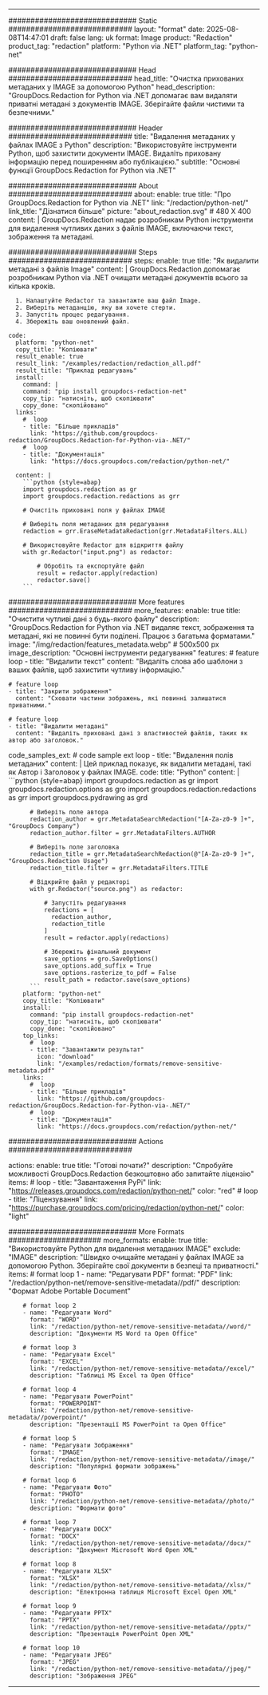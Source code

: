 
---
############################# Static ############################
layout: "format"
date:  2025-08-08T14:47:01
draft: false
lang: uk
format: Image
product: "Redaction"
product_tag: "redaction"
platform: "Python via .NET"
platform_tag: "python-net"

############################# Head ############################
head_title: "Очистка прихованих метаданих у IMAGE за допомогою Python"
head_description: "GroupDocs.Redaction for Python via .NET допомагає вам видаляти приватні метадані з документів IMAGE. Зберігайте файли чистими та безпечними."

############################# Header ############################
title: "Видалення метаданих у файлах IMAGE з Python" 
description: "Використовуйте інструменти Python, щоб захистити документи IMAGE. Видаліть приховану інформацію перед поширенням або публікацією."
subtitle: "Основні функції GroupDocs.Redaction for Python via .NET" 

############################# About ############################
about:
    enable: true
    title: "Про GroupDocs.Redaction for Python via .NET"
    link: "/redaction/python-net/"
    link_title: "Дізнатися більше"
    picture: "about_redaction.svg" # 480 X 400
    content: |
       GroupDocs.Redaction надає розробникам Python інструменти для видалення чутливих даних з файлів IMAGE, включаючи текст, зображення та метадані.

############################# Steps ############################
steps:
    enable: true
    title: "Як видалити метадані з файлів Image"
    content: |
      GroupDocs.Redaction допомагає розробникам Python via .NET очищати метадані документів всього за кілька кроків.
      
      1. Налаштуйте Redactor та завантажте ваш файл Image.
      2. Виберіть метаданцію, яку ви хочете стерти.
      3. Запустіть процес редагування.
      4. Збережіть ваш оновлений файл.
   
    code:
      platform: "python-net"
      copy_title: "Копіювати"
      result_enable: true
      result_link: "/examples/redaction/redaction_all.pdf"
      result_title: "Приклад редагувань"
      install:
        command: |
        command: "pip install groupdocs-redaction-net"
        copy_tip: "натисніть, щоб скопіювати"
        copy_done: "скопійовано"
      links:
        #  loop
        - title: "Більше прикладів"
          link: "https://github.com/groupdocs-redaction/GroupDocs.Redaction-for-Python-via-.NET/"
        #  loop
        - title: "Документація"
          link: "https://docs.groupdocs.com/redaction/python-net/"
          
      content: |
        ```python {style=abap}
        import groupdocs.redaction as gr
        import groupdocs.redaction.redactions as grr

        # Очистіть приховані поля у файлах IMAGE

        # Виберіть поля метаданих для редагування
        redaction = grr.EraseMetadataRedaction(grr.MetadataFilters.ALL)

        # Використовуйте Redactor для відкриття файлу
        with gr.Redactor("input.png") as redactor:

            # Обробіть та експортуйте файл
            result = redactor.apply(redaction)
            redactor.save()
        ```            


############################# More features ############################
more_features:
  enable: true
  title: "Очистити чутливі дані з будь-якого файлу"
  description: "GroupDocs.Redaction for Python via .NET видаляє текст, зображення та метадані, які не повинні бути поділені. Працює з багатьма форматами."
  image: "/img/redaction/features_metadata.webp" # 500x500 px
  image_description: "Основні інструменти редагування"
  features:
    # feature loop
    - title: "Видалити текст"
      content: "Видаліть слова або шаблони з ваших файлів, щоб захистити чутливу інформацію."

    # feature loop
    - title: "Закрити зображення"
      content: "Сховати частини зображень, які повинні залишатися приватними."

    # feature loop
    - title: "Видалити метадані"
      content: "Видаліть приховані дані з властивостей файлів, таких як автор або заголовок."
      
  code_samples_ext:
    # code sample ext loop
    - title: "Видалення полів метаданих"
      content: |
        Цей приклад показує, як видалити метадані, такі як Автор і Заголовок у файлах IMAGE.
      code:
        title: "Python"
        content: |
          ```python {style=abap}
          import groupdocs.redaction as gr
          import groupdocs.redaction.options as gro
          import groupdocs.redaction.redactions as grr
          import groupdocs.pydrawing as grd

          # Виберіть поле автора
          redaction_author = grr.MetadataSearchRedaction("[A-Za-z0-9 ]+", "GroupDocs Company")
          redaction_author.filter = grr.MetadataFilters.AUTHOR

          # Виберіть поле заголовка
          redaction_title = grr.MetadataSearchRedaction(@"[A-Za-z0-9 ]+", "GroupDocs.Redaction Usage")
          redaction_title.filter = grr.MetadataFilters.TITLE

          # Відкрийте файл у редакторі
          with gr.Redactor("source.png") as redactor:

              # Запустіть редагування
              redactions = [
                redaction_author,
                redaction_title
              ]
              result = redactor.apply(redactions)

              # Збережіть фінальний документ
              save_options = gro.SaveOptions()
              save_options.add_suffix = True
              save_options.rasterize_to_pdf = False
              result_path = redactor.save(save_options)
          ```
        platform: "python-net"
        copy_title: "Копіювати"
        install:
          command: "pip install groupdocs-redaction-net"
          copy_tip: "натисніть, щоб скопіювати"
          copy_done: "скопійовано"
        top_links:
          #  loop
          - title: "Завантажити результат"
            icon: "download"
            link: "/examples/redaction/formats/remove-sensitive-metadata.pdf"
        links:
          #  loop
          - title: "Більше прикладів"
            link: "https://github.com/groupdocs-redaction/GroupDocs.Redaction-for-Python-via-.NET/"
          #  loop
          - title: "Документація"
            link: "https://docs.groupdocs.com/redaction/python-net/"


############################# Actions ############################

actions:
  enable: true
  title: "Готові почати?"
  description: "Спробуйте можливості GroupDocs.Redaction безкоштовно або запитайте ліцензію"
  items:
    #  loop
    - title: "Завантаження PyPi"
      link: "https://releases.groupdocs.com/redaction/python-net/"
      color: "red"
        #  loop
    - title: "Ліцензування"
      link: "https://purchase.groupdocs.com/pricing/redaction/python-net/"
      color: "light"


############################# More Formats #####################
more_formats:
    enable: true
    title: "Використовуйте Python для видалення метаданих IMAGE"
    exclude: "IMAGE"
    description: "Швидко очищайте метадані у файлах IMAGE за допомогою Python. Зберігайте свої документи в безпеці та приватності."
    items: 
        # format loop 1
        - name: "Редагувати PDF"
          format: "PDF"
          link: "/redaction/python-net/remove-sensitive-metadata//pdf/"
          description: "Формат Adobe Portable Document"

        # format loop 2
        - name: "Редагувати Word"
          format: "WORD"
          link: "/redaction/python-net/remove-sensitive-metadata//word/"
          description: "Документи MS Word та Open Office"
          
        # format loop 3
        - name: "Редагувати Excel"
          format: "EXCEL"
          link: "/redaction/python-net/remove-sensitive-metadata//excel/"
          description: "Таблиці MS Excel та Open Office"

        # format loop 4
        - name: "Редагувати PowerPoint"
          format: "POWERPOINT"
          link: "/redaction/python-net/remove-sensitive-metadata//powerpoint/"
          description: "Презентації MS PowerPoint та Open Office"

        # format loop 5
        - name: "Редагувати Зображення"
          format: "IMAGE"
          link: "/redaction/python-net/remove-sensitive-metadata//image/"
          description: "Популярні формати зображень"

        # format loop 6
        - name: "Редагувати Фото"
          format: "PHOTO"
          link: "/redaction/python-net/remove-sensitive-metadata//photo/"
          description: "Формати фото"

        # format loop 7
        - name: "Редагувати DOCX"
          format: "DOCX"
          link: "/redaction/python-net/remove-sensitive-metadata//docx/"
          description: "Документ Microsoft Word Open XML"
          
        # format loop 8
        - name: "Редагувати XLSX"
          format: "XLSX"
          link: "/redaction/python-net/remove-sensitive-metadata//xlsx/"
          description: "Електронна таблиця Microsoft Excel Open XML"
          
        # format loop 9
        - name: "Редагувати PPTX"
          format: "PPTX"
          link: "/redaction/python-net/remove-sensitive-metadata//pptx/"
          description: "Презентація PowerPoint Open XML"

        # format loop 10
        - name: "Редагувати JPEG"
          format: "JPEG"
          link: "/redaction/python-net/remove-sensitive-metadata//jpeg/"
          description: "Зображення JPEG"


---